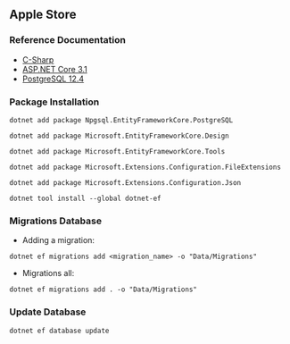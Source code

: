 ## Apple Store ##

### Reference Documentation ###
- [C-Sharp](https://docs.microsoft.com/en-us/dotnet/csharp/)
- [ASP.NET Core 3.1](https://docs.microsoft.com/en-us/aspnet/core/?view=aspnetcore-3.1)
- [PostgreSQL 12.4](https://www.postgresql.org/docs/)

### Package Installation ###

`
dotnet add package Npgsql.EntityFrameworkCore.PostgreSQL
`

`
dotnet add package Microsoft.EntityFrameworkCore.Design
`

`
dotnet add package Microsoft.EntityFrameworkCore.Tools
`

`
dotnet add package Microsoft.Extensions.Configuration.FileExtensions
`

`
dotnet add package Microsoft.Extensions.Configuration.Json
`

`
dotnet tool install --global dotnet-ef
`

### Migrations Database ###

- Adding a migration:

`
dotnet ef migrations add <migration_name> -o "Data/Migrations"
`

- Migrations all:

`
dotnet ef migrations add . -o "Data/Migrations"
`

### Update Database ###

`
dotnet ef database update
`